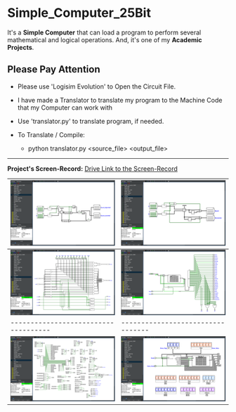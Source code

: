 # Simple_Computer_25Bit

It's a **Simple Computer** that can load a program to perform several mathematical and logical operations. And, it's one of my **Academic Projects**.

## Please Pay Attention

- Please use 'Logisim Evolution' to Open the Circuit File.

- I have made a Translator to translate my program to the Machine Code that my Computer can work with

- Use 'translator.py' to translate program, if needed.

- To Translate / Compile:
  - python translator.py <source_file> <output_file>

---

**Project's Screen-Record:** [Drive Link to the Screen-Record](https://drive.google.com/file/d/1iLuADe-lf7iD0OSO_f_PVGhQZaHBNhHF/view?usp=sharing)


![ALU](./Screenshots/Multiply.png)  | ![ALU](./Screenshots/Divide.png)
------------------------------------|---------------------------------
![ALU](./Screenshots/ALU.png)       | ![ALU](./Screenshots/CU.png)
------------------------------------|---------------------------------
![ALU](./Screenshots/CPU.png)       | ![ALU](./Screenshots/Memory.png)
